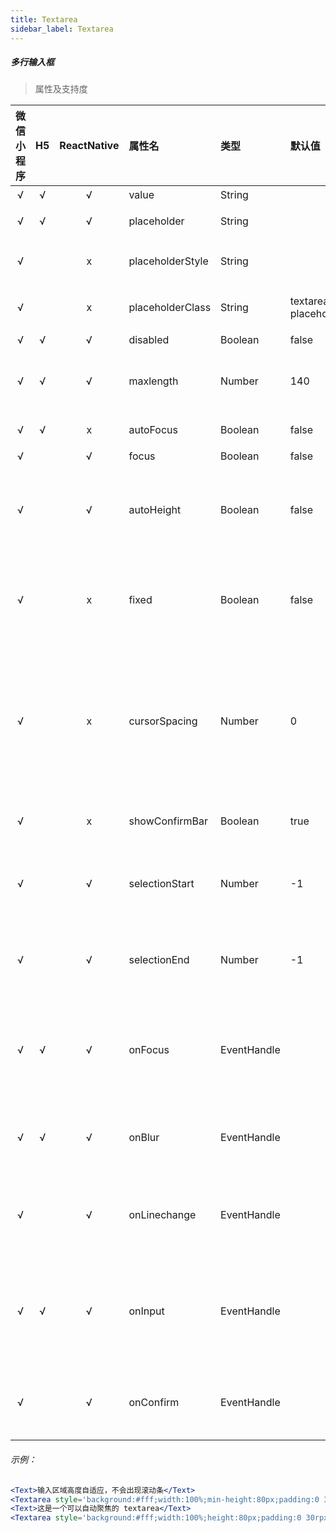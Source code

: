 ```yaml
---
title: Textarea
sidebar_label: Textarea
---
```


##### 多行输入框

> 属性及支持度

| 微信小程序 | H5 | ReactNative| 属性名 | 类型 | 默认值 | 说明 |
| :-: | :-: | :-: | :- | :- | :- | :- |
| √ | √ | √ | value             | String      |  | 输入框的内容         |
| √ | √ | √ | placeholder       | String      |  | 输入框为空时占位符|
| √ |   | x | placeholderStyle | String      |  | 指定 placeholder 的样式  |
| √ |   | x | placeholderClass | String      | textarea-placeholder | 指定 placeholder 的样式类|
| √ | √ | √ | disabled          | Boolean     | false  | 是否禁用          |
| √ | √ | √ | maxlength         | Number      | 140  | 最大输入长度，设置为 -1 的时候不限制最大长度   |
| √ | √ | x | autoFocus        | Boolean     | false  | 自动聚焦，拉起键盘。                           |
| √ |   | √ | focus             | Boolean     | false | 获取焦点   |
| √ |   | √ | autoHeight             | Boolean     | false | 是否自动增高，设置 auto-height 时，style.height 不生效    |
| √ |   | x | fixed             | Boolean     | false | 如果 textarea 是在一个 position:fixed 的区域，需要显示指定属性 fixed 为 true     |
| √ |   | x | cursorSpacing    | Number      | 0 | 指定光标与键盘的距离，单位 px 。取 textarea 距离底部的距离和 cursor-spacing 指定的距离的最小值作为光标与键盘的距离 |
| √ |   | x| showConfirmBar  | Boolean     | true | 是否显示键盘上方带有”完成“按钮那一栏   |
| √ |   | √ | selectionStart   | Number      | -1 | 光标起始位置，自动聚集时有效，需与 selection-end 搭配使用   |
| √ |   | √ | selectionEnd     | Number      | -1 | 光标结束位置，自动聚集时有效，需与 selectionStart 搭配使用|
| √ | √ | √ | onFocus         | EventHandle |  | event.detail = { value, height }，height 为键盘高度，在基础库 1.9.90 起支持  |
| √ | √ | √ | onBlur          | EventHandle |  | 输入框失去焦点时触发， event.detail = {value, cursor}|
| √ |   | √ | onLinechange    | EventHandle |  | 输入框行数变化时调用，  event.detail = {height: 0, heightRpx: 0, lineCount: 0} |
| √ | √ | √ | onInput         | EventHandle |  | 当键盘输入时，触发 input 事件， bindinput 处理函数的返回值并不会反映到 textarea 上 |
| √ |   | √ | onConfirm       | EventHandle |  | 点击完成时， 触发 confirm 事件， event.detail = {value: value}|

###### 示例：
```jsx
<Text>输入区域高度自适应，不会出现滚动条</Text>
<Textarea style='background:#fff;width:100%;min-height:80px;padding:0 30rpx;' autoHeight/>
<Text>这是一个可以自动聚焦的 textarea</Text>
<Textarea style='background:#fff;width:100%;height:80px;padding:0 30rpx;' autoFocus/>
```
